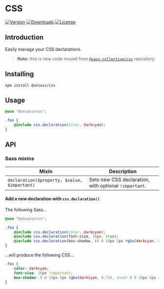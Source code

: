 # CSS

[![Version](https://flat.badgen.net/npm/v/@unsass/css)](https://www.npmjs.com/package/@unsass/css)
[![Downloads](https://flat.badgen.net/npm/dt/@unsass/css)](https://www.npmjs.com/package/@unsass/css)
[![License](https://flat.badgen.net/npm/license/@unsass/css)](https://www.npmjs.com/package/@unsass/css)

## Introduction

Easily manage your CSS declarations.

> **Note:** this is new code moved
> from [`@sass-collective/css`](https://github.com/sass-collective/sass-collective/tree/master/packages/css) repository.

## Installing

```shell
npm install @unsass/css
```

## Usage

```scss
@use "@unsass/css";

.foo {
    @include css.declaration(color, darkcyan);
}
```

## API

### Sass mixins

| Mixin                                        | Description                                           |
|----------------------------------------------|-------------------------------------------------------|
| `declaration($property, $value, $important)` | Sets new CSS declaration, with optional `!important`. |

#### Add a new declaration with `css.declaration()`

The following Sass...

```scss
@use "@unsass/css";

.foo {
    @include css.declaration(color, darkcyan);
    @include css.declaration(font-size, 16px, true);
    @include css.declaration(box-shadow, (0 0 10px 5px rgba(darkcyan, 0.75), inset 0 0 10px 5px rgba(darkcyan, 0.75))); // Use parentheses for declare comma-separated values list.
}
```

...will produce the following CSS...

```css
.foo {
    color: darkcyan;
    font-size: 16px !important;
    box-shadow: 0 0 10px 5px rgba(darkcyan, 0.75), inset 0 0 10px 5px rgba(darkcyan, 0.75);
}
```
